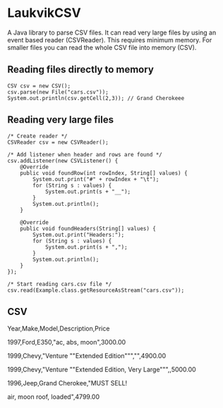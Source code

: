 LaukvikCSV
==========

A Java library to parse CSV files. It can read very large files by using
an event based reader (CSVReader). This requires minimum memory. For smaller
files you can read the whole CSV file into memory (CSV).


Reading files directly to memory
--------------------------------------------------------------------------------

    CSV csv = new CSV();
    csv.parse(new File("cars.csv"));
    System.out.println(csv.getCell(2,3)); // Grand Cherokeee



Reading very large files
--------------------------------------------------------------------------------

    /* Create reader */
    CSVReader csv = new CSVReader();

    /* Add listener when header and rows are found */
    csv.addListener(new CSVListener() {
        @Override
        public void foundRow(int rowIndex, String[] values) {
            System.out.print("#" + rowIndex + "\t");
            for (String s : values) {
                System.out.print(s + "__");
            }
            System.out.println();
        }

        @Override
        public void foundHeaders(String[] values) {
            System.out.print("Headers:");
            for (String s : values) {
                System.out.print(s + ",");
            }
            System.out.println();
        }
    });

    /* Start reading cars.csv file */
    csv.read(Example.class.getResourceAsStream("cars.csv"));

CSV
--------------------------------------------------------------------------------

Year,Make,Model,Description,Price

1997,Ford,E350,"ac, abs, moon",3000.00

1999,Chevy,"Venture ""Extended Edition""","",4900.00

1999,Chevy,"Venture ""Extended Edition, Very Large""",,5000.00

1996,Jeep,Grand Cherokee,"MUST SELL!

air, moon roof, loaded",4799.00
